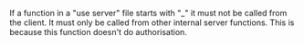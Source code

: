 If a function in a "use server" file starts with "_" it must not be called from the client. It must only be called from other internal server functions. This is because this function doesn't do authorisation.
